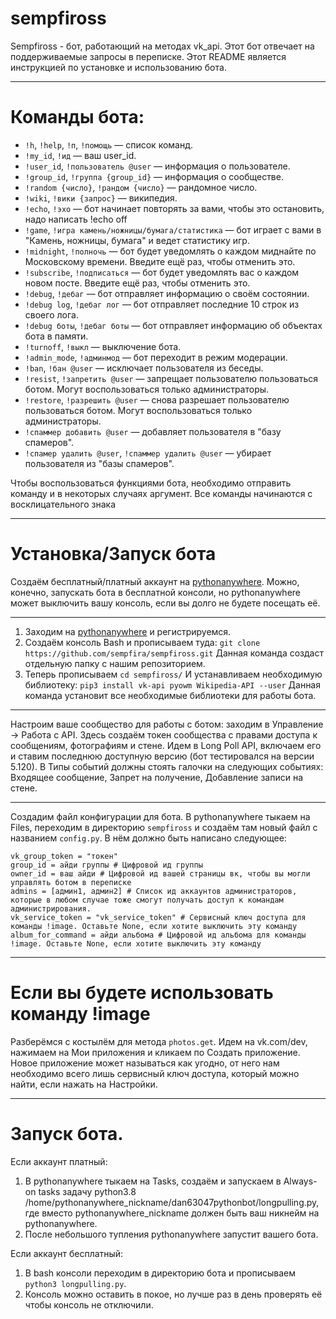  # sempfiross
                                                                      
Sempfiross - бот, работающий на методах vk_api.
Этот бот отвечает на поддерживаемые запросы в переписке.
Этот README является инструкцией по установке и использованию бота.

-----------------------------------------------------------------------

 # Команды бота:

* `!h`, `!help`, `!п`, `!помощь` — список команд.
* `!my_id`, `!ид` — ваш user_id.
* `!user_id`, `!пользователь @user` — информация о пользователе. 
* `!group_id`, `!группа {group_id}` — информация о сообществе.
* `!random {число}`, `!рандом {число}` — рандомное число.
* `!wiki`, `!вики {запрос}` — википедия.
* `!echo`, `!эхо` — бот начинает повторять за вами, чтобы это остановить, надо написать !echo off
* `!game`, `!игра камень/ножницы/бумага/статистика` — бот играет с вами в "Камень, ножницы, бумага" и ведет статистику игр.
* `!midnight`, `!полночь` — бот будет уведомлять о каждом миднайте по Московскому времени. Введите ещё раз, чтобы отменить это.
* `!subscribe`, `!подписаться` — бот будет уведомлять вас о каждом новом посте. Введите ещё раз, чтобы отменить это.
* `!debug`, `!дебаг` — бот отправляет информацию о своём состоянии.
* `!debug log`, `!дебаг лог` — бот отправляет последние 10 строк из своего лога.
* `!debug боты`, `!дебаг боты` — бот отправляет информацию об объектах бота в памяти.
* `!turnoff`, `!выкл` — выключение бота.
* `!admin_mode`, `!админмод` — бот переходит в режим модерации.
* `!ban`, `!бан @user` — исключает пользователя из беседы.
* `!resist`, `!запретить @user` — запрещает пользователю пользоваться ботом. Могут воспользоваться только администраторы.
* `!restore`, `!разрешить @user` — снова разрешает пользователю пользоваться ботом. Могут воспользоваться только администраторы.
* `!спаммер добавить @user` — добавляет пользователя в "базу спамеров".
* `!спамер удалить @user`, `!спаммер удалить @user` — убирает пользователя из "базы спамеров".

Чтобы воспользоваться функциями бота, необходимо отправить команду и в некоторых случаях аргумент. 
Все команды начинаются с восклицательного знака

-----------------------------------------------------------------------

# Установка/Запуск бота

Создаём бесплатный/платный аккаунт на [pythonanywhere](https://www.pythonanywhere.com/pricing/).
Можно, конечно, запускать бота в бесплатной консоли, но pythonanywhere может выключить вашу консоль, если вы долго не будете посещать её.

-----------------------------------------------------------------------

1. Заходим на [pythonanywhere](https://www.pythonanywhere.com/pricing/) и регистрируемся.
2. Создаём консоль Bash и прописываем туда: `git clone https://github.com/sempfira/sempfiross.git`
   Данная команда создаст отдельную папку с нашим репозиторием.
3. Теперь прописываем `cd sempfiross/`
   И устанавливаем необходимую библиотеку: `pip3 install vk-api pyowm Wikipedia-API --user`
   Данная команда установит все необходимые библиотеки для работы бота.

-----------------------------------------------------------------------

Настроим ваше сообщество для работы с ботом: заходим в Управление -> Работа с API. 
Здесь создаём токен сообщества с правами доступа к сообщениям, фотографиям и стене. 
Идем в Long Poll API, включаем его и ставим последнюю доступную версию (бот тестировался на версии 5.120). 
В Типы событий должны стоять галочки на следующих событиях: Входящее сообщение, Запрет на получение, Добавление записи на стене.

-----------------------------------------------------------------------

Создадим файл конфигурации для бота. 
В pythonanywhere тыкаем на Files, переходим в директорию `sempfiross` и создаём там новый файл с названием `config.py`. 
В нём должно быть написано следующее:

```
vk_group_token = "токен"
group_id = айди группы # Цифровой ид группы
owner_id = ваш айди # Цифровой ид вашей страницы вк, чтобы вы могли управлять ботом в переписке
admins = [админ1, админ2] # Список ид аккаунтов администраторов, которые в любом случае тоже смогут получать доступ к командам администрирования.
vk_service_token = "vk_service_token" # Сервисный ключ доступа для команды !image. Оставьте None, если хотите выключить эту команду
album_for_command = айди альбома # Цифровой ид альбома для команды !image. Оставьте None, если хотите выключить эту команду
```

----------------------------------------------------------------------

# Если вы будете использовать команду !image

Разберёмся с костылём для метода `photos.get`.
Идем на vk.com/dev, нажимаем на Мои приложения и кликаем по Создать приложение. 
Новое приложение может называться как угодно, от него нам необходимо всего лишь сервисный ключ доступа, который можно найти, если нажать на Настройки.

----------------------------------------------------------------------

# Запуск бота.

Если аккаунт платный: 
1. В pythonanywhere тыкаем на Tasks, создаём и запускаем в Always-on tasks задачу python3.8 /home/pythonanywhere_nickname/dan63047pythonbot/longpulling.py, где вместо    pythonanywhere_nickname должен быть ваш никнейм на pythonanywhere. 
2. После небольшого тупления pythonanywhere запустит вашего бота.

Если аккаунт бесплатный: 
1. В bash консоли переходим в директорию бота и прописываем `python3 longpulling.py`. 
2. Консоль можно оставить в покое, но лучше раз в день проверять её чтобы консоль не отключили.
